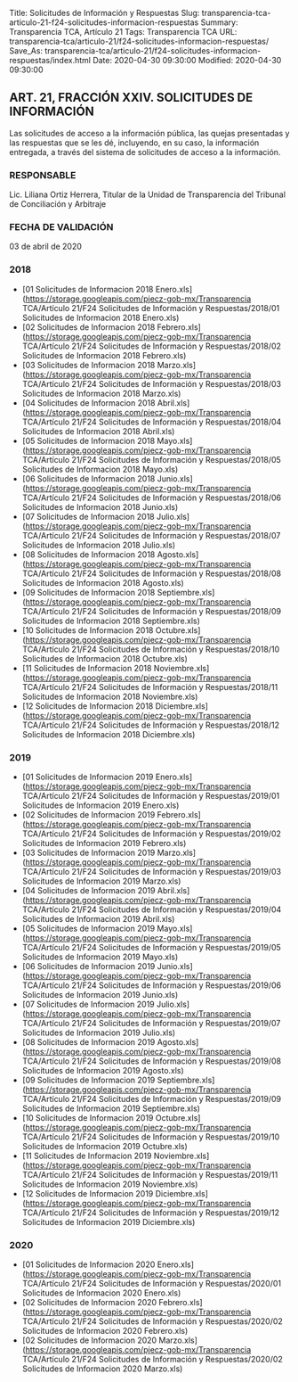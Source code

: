 Title: Solicitudes de Información y Respuestas
Slug: transparencia-tca-articulo-21-f24-solicitudes-informacion-respuestas
Summary: Transparencia TCA, Artículo 21
Tags: Transparencia TCA
URL: transparencia-tca/articulo-21/f24-solicitudes-informacion-respuestas/
Save_As: transparencia-tca/articulo-21/f24-solicitudes-informacion-respuestas/index.html
Date: 2020-04-30 09:30:00
Modified: 2020-04-30 09:30:00


## ART. 21, FRACCIÓN XXIV. SOLICITUDES DE INFORMACIÓN

Las solicitudes de acceso a la información pública, las quejas presentadas y las respuestas que se les dé, incluyendo, en su caso, la información entregada, a través del sistema de solicitudes de acceso a la información.


### RESPONSABLE

Lic. Liliana Ortiz Herrera, Titular de la Unidad de Transparencia del Tribunal de Conciliación y Arbitraje


### FECHA DE VALIDACIÓN

03 de abril de 2020



### 2018


* [01 Solicitudes de Informacion 2018 Enero.xls](https://storage.googleapis.com/pjecz-gob-mx/Transparencia TCA/Artículo 21/F24 Solicitudes de Información y Respuestas/2018/01 Solicitudes de Informacion 2018 Enero.xls)
* [02 Solicitudes de Informacion 2018 Febrero.xls](https://storage.googleapis.com/pjecz-gob-mx/Transparencia TCA/Artículo 21/F24 Solicitudes de Información y Respuestas/2018/02 Solicitudes de Informacion 2018 Febrero.xls)
* [03 Solicitudes de Informacion 2018 Marzo.xls](https://storage.googleapis.com/pjecz-gob-mx/Transparencia TCA/Artículo 21/F24 Solicitudes de Información y Respuestas/2018/03 Solicitudes de Informacion 2018 Marzo.xls)
* [04 Solicitudes de Informacion 2018 Abril.xls](https://storage.googleapis.com/pjecz-gob-mx/Transparencia TCA/Artículo 21/F24 Solicitudes de Información y Respuestas/2018/04 Solicitudes de Informacion 2018 Abril.xls)
* [05 Solicitudes de Informacion 2018 Mayo.xls](https://storage.googleapis.com/pjecz-gob-mx/Transparencia TCA/Artículo 21/F24 Solicitudes de Información y Respuestas/2018/05 Solicitudes de Informacion 2018 Mayo.xls)
* [06 Solicitudes de Informacion 2018 Junio.xls](https://storage.googleapis.com/pjecz-gob-mx/Transparencia TCA/Artículo 21/F24 Solicitudes de Información y Respuestas/2018/06 Solicitudes de Informacion 2018 Junio.xls)
* [07 Solicitudes de Informacion 2018 Julio.xls](https://storage.googleapis.com/pjecz-gob-mx/Transparencia TCA/Artículo 21/F24 Solicitudes de Información y Respuestas/2018/07 Solicitudes de Informacion 2018 Julio.xls)
* [08 Solicitudes de Informacion 2018 Agosto.xls](https://storage.googleapis.com/pjecz-gob-mx/Transparencia TCA/Artículo 21/F24 Solicitudes de Información y Respuestas/2018/08 Solicitudes de Informacion 2018 Agosto.xls)
* [09 Solicitudes de Informacion 2018 Septiembre.xls](https://storage.googleapis.com/pjecz-gob-mx/Transparencia TCA/Artículo 21/F24 Solicitudes de Información y Respuestas/2018/09 Solicitudes de Informacion 2018 Septiembre.xls)
* [10 Solicitudes de Informacion 2018 Octubre.xls](https://storage.googleapis.com/pjecz-gob-mx/Transparencia TCA/Artículo 21/F24 Solicitudes de Información y Respuestas/2018/10 Solicitudes de Informacion 2018 Octubre.xls)
* [11 Solicitudes de Informacion 2018 Noviembre.xls](https://storage.googleapis.com/pjecz-gob-mx/Transparencia TCA/Artículo 21/F24 Solicitudes de Información y Respuestas/2018/11 Solicitudes de Informacion 2018 Noviembre.xls)
* [12 Solicitudes de Informacion 2018 Diciembre.xls](https://storage.googleapis.com/pjecz-gob-mx/Transparencia TCA/Artículo 21/F24 Solicitudes de Información y Respuestas/2018/12 Solicitudes de Informacion 2018 Diciembre.xls)


### 2019


* [01 Solicitudes de Informacion 2019 Enero.xls](https://storage.googleapis.com/pjecz-gob-mx/Transparencia TCA/Artículo 21/F24 Solicitudes de Información y Respuestas/2019/01 Solicitudes de Informacion 2019 Enero.xls)
* [02 Solicitudes de Informacion 2019 Febrero.xls](https://storage.googleapis.com/pjecz-gob-mx/Transparencia TCA/Artículo 21/F24 Solicitudes de Información y Respuestas/2019/02 Solicitudes de Informacion 2019 Febrero.xls)
* [03 Solicitudes de Informacion 2019 Marzo.xls](https://storage.googleapis.com/pjecz-gob-mx/Transparencia TCA/Artículo 21/F24 Solicitudes de Información y Respuestas/2019/03 Solicitudes de Informacion 2019 Marzo.xls)
* [04 Solicitudes de Informacion 2019 Abril.xls](https://storage.googleapis.com/pjecz-gob-mx/Transparencia TCA/Artículo 21/F24 Solicitudes de Información y Respuestas/2019/04 Solicitudes de Informacion 2019 Abril.xls)
* [05 Solicitudes de Informacion 2019 Mayo.xls](https://storage.googleapis.com/pjecz-gob-mx/Transparencia TCA/Artículo 21/F24 Solicitudes de Información y Respuestas/2019/05 Solicitudes de Informacion 2019 Mayo.xls)
* [06 Solicitudes de Informacion 2019 Junio.xls](https://storage.googleapis.com/pjecz-gob-mx/Transparencia TCA/Artículo 21/F24 Solicitudes de Información y Respuestas/2019/06 Solicitudes de Informacion 2019 Junio.xls)
* [07 Solicitudes de Informacion 2019 Julio.xls](https://storage.googleapis.com/pjecz-gob-mx/Transparencia TCA/Artículo 21/F24 Solicitudes de Información y Respuestas/2019/07 Solicitudes de Informacion 2019 Julio.xls)
* [08 Solicitudes de Informacion 2019 Agosto.xls](https://storage.googleapis.com/pjecz-gob-mx/Transparencia TCA/Artículo 21/F24 Solicitudes de Información y Respuestas/2019/08 Solicitudes de Informacion 2019 Agosto.xls)
* [09 Solicitudes de Informacion 2019 Septiembre.xls](https://storage.googleapis.com/pjecz-gob-mx/Transparencia TCA/Artículo 21/F24 Solicitudes de Información y Respuestas/2019/09 Solicitudes de Informacion 2019 Septiembre.xls)
* [10 Solicitudes de Informacion 2019 Octubre.xls](https://storage.googleapis.com/pjecz-gob-mx/Transparencia TCA/Artículo 21/F24 Solicitudes de Información y Respuestas/2019/10 Solicitudes de Informacion 2019 Octubre.xls)
* [11 Solicitudes de Informacion 2019 Noviembre.xls](https://storage.googleapis.com/pjecz-gob-mx/Transparencia TCA/Artículo 21/F24 Solicitudes de Información y Respuestas/2019/11 Solicitudes de Informacion 2019 Noviembre.xls)
* [12 Solicitudes de Informacion 2019 Diciembre.xls](https://storage.googleapis.com/pjecz-gob-mx/Transparencia TCA/Artículo 21/F24 Solicitudes de Información y Respuestas/2019/12 Solicitudes de Informacion 2019 Diciembre.xls)


### 2020


* [01 Solicitudes de Informacion 2020 Enero.xls](https://storage.googleapis.com/pjecz-gob-mx/Transparencia TCA/Artículo 21/F24 Solicitudes de Información y Respuestas/2020/01 Solicitudes de Informacion 2020 Enero.xls)
* [02 Solicitudes de Informacion 2020 Febrero.xls](https://storage.googleapis.com/pjecz-gob-mx/Transparencia TCA/Artículo 21/F24 Solicitudes de Información y Respuestas/2020/02 Solicitudes de Informacion 2020 Febrero.xls)
* [02 Solicitudes de Informacion 2020 Marzo.xls](https://storage.googleapis.com/pjecz-gob-mx/Transparencia TCA/Artículo 21/F24 Solicitudes de Información y Respuestas/2020/02 Solicitudes de Informacion 2020 Marzo.xls)


